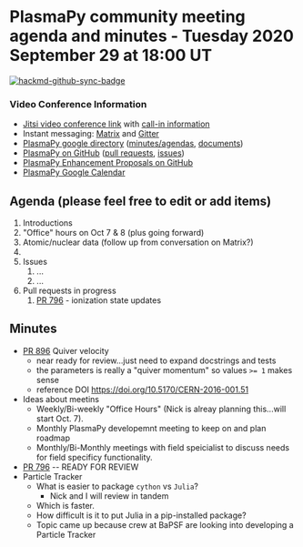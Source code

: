 # PlasmaPy community meeting agenda and minutes - Tuesday 2020 September 29 at 18:00 UT

[![hackmd-github-sync-badge](https://hackmd.io/IUeMM4w9RaWU-ZpvSmQ4tA/badge)](https://hackmd.io/IUeMM4w9RaWU-ZpvSmQ4tA)


### Video Conference Information
* [Jitsi video conference link](https://meet.jit.si/plasmapy) with [call-in information](https://meet.jit.si/static/dialInInfo.html?room=plasmapy) 
* Instant messaging: [Matrix](https://riot.im/app/#/room/#plasmapy:openastronomy.org) and [Gitter](https://gitter.im/PlasmaPy/Lobby)
* [PlasmaPy google directory](https://drive.google.com/drive/folders/0ByPG8nie6fTPMEIxTlZLZjdjYms?usp=sharing) ([minutes/agendas](https://drive.google.com/drive/folders/0ByPG8nie6fTPV1FQUEkzMTgtRTg?usp=sharing), [documents](https://drive.google.com/drive/folders/0ByPG8nie6fTPYzk2TEhTa1N6R0U?usp=sharing))
* [PlasmaPy on GitHub](https://github.com/PlasmaPy/plasmapy) ([pull requests](https://github.com/PlasmaPy/plasmapy/pulls), [issues](https://github.com/PlasmaPy/plasmapy/issues))
* [PlasmaPy Enhancement Proposals on GitHub](https://github.com/PlasmaPy/PlasmaPy-PLEPs)  
* [PlasmaPy Google Calendar](https://calendar.google.com/calendar?cid=bzVsb3ZkcW0zaWxsam00ZTlrMDd2cmw5bWdAZ3JvdXAuY2FsZW5kYXIuZ29vZ2xlLmNvbQ)

## Agenda (please feel free to edit or add items)

1. Introductions
2. "Office" hours on Oct 7 & 8 (plus going forward)
3. Atomic/nuclear data (follow up from conversation on Matrix?)
4. 
5. Issues
    1. ...
    2. ...
6. Pull requests in progress 
    1. [PR 796](https://github.com/PlasmaPy/PlasmaPy/pull/896) - ionization state updates    

## Minutes

* [PR 896](https://github.com/PlasmaPy/PlasmaPy/pull/896) Quiver velocity
    * near ready for review...just need to expand docstrings and tests
    * the parameters is really a "quiver momentum" so values `>= 1` makes sense
    * reference DOI https://doi.org/10.5170/CERN-2016-001.51
* Ideas about meetins
    * Weekly/Bi-weekly "Office Hours" (Nick is alreay planning this...will start Oct. 7).
    * Monthly PlasmaPy developemnt meeting to keep on and plan roadmap
    * Monthly/Bi-Monthly meetings with field speicialist to discuss needs for field specificy functionality.
* [PR 796](https://github.com/PlasmaPy/PlasmaPy/pull/896) -- READY FOR REVIEW
* Particle Tracker
    * What is easier to package `cython` vs `Julia`?
        * Nick and I will review in tandem
    * Which is faster.
    * How difficult is it to put Julia in a pip-installed package?
    * Topic came up because crew at BaPSF are looking into developing a Particle Tracker
